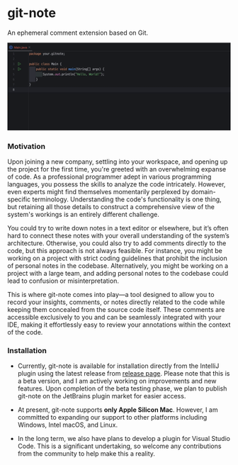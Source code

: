 # git-note
An ephemeral comment extension based on Git.

![demo](./docs/demo.gif)

### Motivation
Upon joining a new company, settling into your workspace, and opening up the project for the first time, you're greeted with an overwhelming expanse of code. As a professional programmer adept in various programming languages, you possess the skills to analyze the code intricately. However, even experts might find themselves momentarily perplexed by domain-specific terminology. Understanding the code's functionality is one thing, but retaining all those details to construct a comprehensive view of the system's workings is an entirely different challenge.

You could try to write down notes in a text editor or elsewhere, but it’s often hard to connect these notes with your overall understanding of the system’s architecture. Otherwise, you could also try to add comments directly to the code, but this approach is not always feasible. For instance, you might be working on a project with strict coding guidelines that prohibit the inclusion of personal notes in the codebase. Alternatively, you might be working on a project with a large team, and adding personal notes to the codebase could lead to confusion or misinterpretation.

This is where git-note comes into play—a tool designed to allow you to record your insights, comments, or notes directly related to the code while keeping them concealed from the source code itself. These comments are accessible exclusively to you and can be seamlessly integrated with your IDE, making it effortlessly easy to review your annotations within the context of the code.

### Installation
- Currently, git-note is available for installation directly from the IntelliJ plugin using the latest release from [release page](https://github.com/cjlee38/gitnote/releases). Please note that this is a beta version, and I am actively working on improvements and new features. Upon completion of the beta testing phase, we plan to publish git-note on the JetBrains plugin market for easier access. 

- At present, git-note supports **only Apple Silicon Mac**. However, I am committed to expanding our support to other platforms including Windows, Intel macOS, and Linux.

- In the long term, we also have plans to develop a plugin for Visual Studio Code. This is a significant undertaking, so welcome any contributions from the community to help make this a reality.
